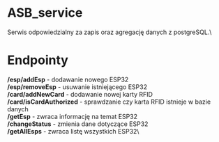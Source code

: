 # ASB_service
Serwis odpowiedzialny za zapis oraz agregację danych z postgreSQL.\
# Endpointy
<b>/esp/addEsp</b> - dodawanie nowego ESP32\
<b>/esp/removeEsp</b> - usuwanie istniejącego ESP32\
<b>/card/addNewCard</b> - dodawanie nowej karty RFID\
<b>/card/isCardAuthorized</b> - sprawdzanie czy karta RFID istnieje w bazie danych\
<b>/getEsp</b> - zwraca informację na temat ESP32\
<b>/changeStatus</b> - zmienia dane dotyczące ESP32\
<b>/getAllEsps</b> - zwraca listę wszystkich ESP32\
